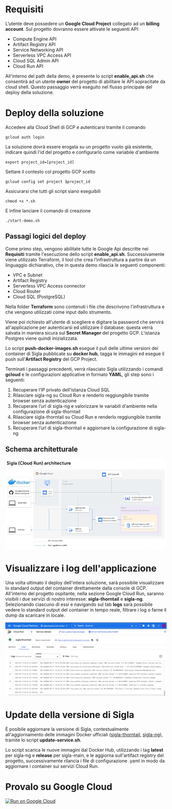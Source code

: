 # Requisiti

L’utente deve possedere un **Google Cloud Project** collegato ad un **billing account**. 
Sul progetto dovranno essere attivate le seguenti API: 
* Compute Engine API
* Artifact Registry API
* Service Networking API
* Serverless VPC Access API
* Cloud SQL Admin API
* Cloud Run API

All'interno del path della demo, è presente lo script **enable_api.sh** che consentirà ad un utente **owner** del progetto di abilitare le API sopracitate da cloud shell.
Questo passaggio verrà eseguito nel flusso principale del deploy della soluzione.

# Deploy della soluzione

Accedere alla Cloud Shell di GCP e autenticarsi tramite il comando
```console
gcloud auth login
```

La soluzione dovrà essere erogata su un progetto vuoto già esistente, indicare quindi l'id del progetto e configurarlo come variabile d'ambiente
```console
export project_id=[project_id]
```
Settare il contesto col progetto GCP scelto
```console
gcloud config set project $project_id
```

Assicurarsi che tutti gli script siano eseguibili
```console
chmod +x *.sh
```

E infine lanciare il comando di creazione
```console
./start-demo.sh
```
## Passagi logici del deploy
Come primo step, vengono abilitate tutte le Google Api descritte nei **Requisiti** tramite l'esecuzione dello script **enable_api.sh**.
Successivamente viene utilizzato Terraform, il tool che crea l’infrastruttura a partire da un linguaggio dichiarativo, che in questa demo rilascia le seguenti componenti:

* VPC e Subnet
* Artifact Registry
* Serverless VPC Access connector
* Cloud Router
* Cloud SQL (PostgreSQL)

Nella folder **Terraform** sono contenuti i file che descrivono l'infrastruttura e che vengono utilizzati come input dallo strumento.

Viene poi richiesto all'utente di scegliere e digitare la password che servirà all'applicazione per autenticarsi ed utilizzare il database: questa verrà salvata in maniera sicura sul **Secret Manager** del progetto GCP. L'istanza Postgres viene quindi inizializzata.

Lo script **push-docker-images.sh** esegue il pull delle ultime versioni dei container di Sigla pubblicate su **docker hub**, tagga le immagini ed esegue il push sull’**Artifact Registry** del GCP Project.

Terminati i passaggi precedenti, verrà rilasciato Sigla utilizzando i comandi **gcloud** e le configurazioni applicative in formato **YAML**, gli step sono i seguenti:

1. Recuperare l’IP privato dell’istanza Cloud SQL
2. Rilasciare sigla-ng su Cloud Run e renderlo reggiungibile tramite browser senza autenticazione
3. Recuperare l’url di sigla-ng e valorizzare le variabili d'ambiente  nella configurazione di sigla-thorntail
4. Rilasciare sigla-thorntail su Cloud Run e renderlo reggiungibile tramite browser senza autenticazione
5. Recuperare l’url di sigla-thorntail e aggiornare la configurazione di sigla-ng

## Schema architetturale

![schema](/demo-sigla-gcp-cloudrun/pics/architecture_schema_cloud_run.jpg)

# Visualizzare i log dell'applicazione
Una volta ultimato il deploy dell'intera soluzione, sarà possibile visualizzare lo standard output del container direttamente dalla console di GCP.
All'interno del progetto ospitante, nella sezione Google Cloud Run, saranno visibili i due servizi di nostro interesse: **sigla-thorntail** e **sigla-ng**.
Selezionando ciascuno di essi e navigando sul tab **logs** sarà possibile vedere lo standard output del container in tempo reale, filtrare i log o farne il dump da scaricare in locale.

![log](/demo-sigla-gcp-cloudrun/pics/screen_log_cloud_run.png)

# Update della versione di Sigla
È posibile aggiornare la versione di Sigla, contestualmente all'aggiornamento delle immagini Docker ufficiali ([sigla-thorntail](https://hub.docker.com/r/consiglionazionalericerche/sigla-main/tags), [sigla-ng](https://hub.docker.com/r/consiglionazionalericerche/sigla-ng/tags)), tramite lo script **update-service.sh**.

Lo script scarica le nuove immagini dal Docker Hub, utilizzando i tag **latest** per sigla-ng e **release** per sigla-main, e le aggiorna sull'artifact registry del progetto, successivamente rilancia i file di configurazione .yaml in modo da aggiornare i container sui servizi Cloud Run.

# Provalo su Google Cloud
[![Run on Google Cloud](https://deploy.cloud.run/button.svg)](https://ssh.cloud.google.com/cloudshell/editor?cloudshell_git_repo=https://github.com/consiglionazionaledellericerche/sigla-ng.git&cloudshell_workspace=./demo-sigla-gcp-cloudrun&cloudshell_print=guide.txt&shellonly=true)